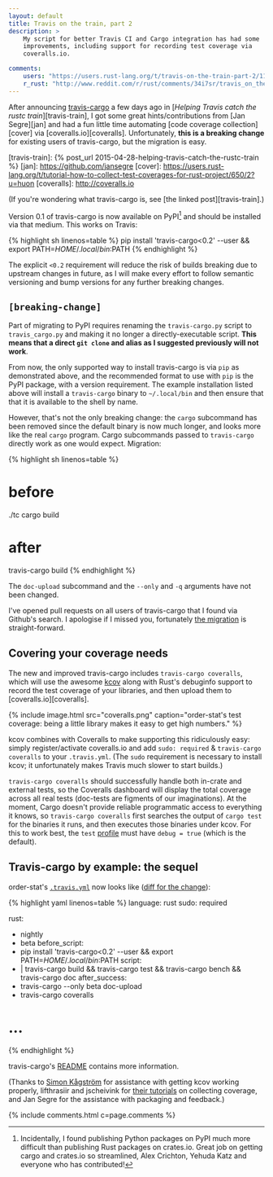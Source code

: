 ```yaml
---
layout: default
title: Travis on the train, part 2
description: >
    My script for better Travis CI and Cargo integration has had some
    improvements, including support for recording test coverage via
    coveralls.io.

comments:
    users: "https://users.rust-lang.org/t/travis-on-the-train-part-2/1196"
    r_rust: "http://www.reddit.com/r/rust/comments/34i7sr/travis_on_the_train_part_2/"
---
```


After announcing [travis-cargo][travis-cargo] a few days ago in
[*Helping Travis catch the rustc train*][travis-train], I got some
great hints/contributions from [Jan Segre][jan] and had a fun little
time automating [code coverage collection][cover] via
[coveralls.io][coveralls]. Unfortunately, **this is a breaking
change** for existing users of travis-cargo, but the migration is
easy.

[travis-cargo]: https://github.com/huonw/travis-cargo
[travis-train]: {% post_url 2015-04-28-helping-travis-catch-the-rustc-train %}
[jan]: https://github.com/jansegre
[cover]: https://users.rust-lang.org/t/tutorial-how-to-collect-test-coverages-for-rust-project/650/2?u=huon
[coveralls]: http://coveralls.io

(If you're wondering what travis-cargo is, see [the linked post][travis-train].)

Version 0.1 of travis-cargo is now available on PyPI[^pypi] and should be
installed via that medium. This works on Travis:

[^pypi]: Incidentally, I found publishing Python packages on PyPI much
         more difficult than publishing Rust packages on crates.io.
         Great job on getting cargo and crates.io so streamlined, Alex
         Crichton, Yehuda Katz and everyone who has contributed!

{% highlight sh linenos=table %}
pip install 'travis-cargo<0.2' --user && export PATH=$HOME/.local/bin:$PATH
{% endhighlight %}

The explicit `<0.2` requirement will reduce the risk of builds
breaking due to upstream changes in future, as I will make every
effort to follow semantic versioning and bump versions for any further
breaking changes.

## `[breaking-change]`

Part of migrating to PyPI requires renaming the `travis-cargo.py`
script to `travis_cargo.py` and making it no longer a
directly-executable script. **This means that a direct `git clone` and
alias as I suggested previously will not work**.

From now, the only supported way to install travis-cargo is via `pip`
as demonstrated above, and the recommended format to use with `pip` is
the PyPI package, with a version requirement. The example installation
listed above will install a `travis-cargo` binary to `~/.local/bin`
and then ensure that that it is available to the shell by name.

However, that's not the only breaking change: the `cargo` subcommand
has been removed since the default binary is now much longer, and
looks more like the real `cargo` program. Cargo subcommands passed to
`travis-cargo` directly work as one would expect. Migration:

{% highlight sh linenos=table %}
# before
./tc cargo build
# after
travis-cargo build
{% endhighlight %}

The `doc-upload` subcommand and the `--only` and `-q` arguments have
not been changed.


I've opened pull requests on all users of travis-cargo that I found
via Github's search. I apologise if I missed you, fortunately
[the migration](https://github.com/huonw/order-stat/commit/251a80999b5d727224523a33847479d23048d7ab)
is straight-forward.


## Covering your coverage needs

The new and improved travis-cargo includes `travis-cargo coveralls`,
which will use the awesome [kcov][kcov] along with Rust's debuginfo
support to record the test coverage of your libraries, and then upload
them to [coveralls.io][coveralls].

{% include image.html src="coveralls.png" caption="order-stat's test coverage: being a little library makes it easy to get high numbers." %}

kcov combines with Coveralls to make supporting this ridiculously
easy: simply register/activate coveralls.io and add `sudo: required` &
`travis-cargo coveralls` to your `.travis.yml`. (The `sudo`
requirement is necessary to install kcov; it unfortunately makes
Travis much slower to start builds.)

[kcov]: https://github.com/SimonKagstrom/kcov

`travis-cargo coveralls` should successfully handle both in-crate and
external tests, so the Coveralls dashboard will display the total
coverage across all real tests (doc-tests are figments of our
imaginations). At the moment, Cargo doesn't provide reliable
programmatic access to everything it knows, so `travis-cargo
coveralls` first searches the output of `cargo test` for the binaries
it runs, and then executes those binaries under kcov. For this to work
best, the `test` [profile][profile] must have `debug = true` (which is
the default).

[profile]: http://doc.crates.io/manifest.html#the-[profile.*]-sections

## Travis-cargo by example: the sequel

order-stat's [`.travis.yml`][commit] now looks like ([diff for the change][diff]):

[commit]: https://github.com/huonw/order-stat/blob/251a809/.travis.yml
[diff]: https://github.com/huonw/order-stat/commit/251a80999b5d727224523a33847479d23048d7ab

{% highlight yaml linenos=table %}
language: rust
sudo: required

rust:
  - nightly
  - beta
before_script:
  - pip install 'travis-cargo<0.2' --user && export PATH=$HOME/.local/bin:$PATH
script:
  - |
      travis-cargo build &&
      travis-cargo test &&
      travis-cargo bench &&
      travis-cargo doc
after_success:
  - travis-cargo --only beta doc-upload
  - travis-cargo coveralls

# ...
{% endhighlight %}

travis-cargo's [README][readme] contains more information.

[readme]: https://github.com/huonw/travis-cargo#readme

(Thanks to [Simon Kågström](https://github.com/SimonKagstrom) for
assistance with getting kcov working properly, lifthrasiir and
jscheivink for [their tutorials][coverage-tute] on collecting
coverage, and Jan Segre for the assistance with packaging and
feedback.)

[coverage-tute]: https://users.rust-lang.org/t/tutorial-how-to-collect-test-coverages-for-rust-project/650?u=huon

{% include comments.html c=page.comments %}
